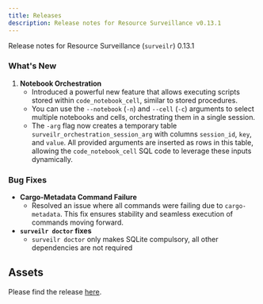 ```yaml
---
title: Releases
description: Release notes for Resource Surveillance v0.13.1
---
```


Release notes for Resource Surveillance (`surveilr`) 0.13.1

### What's New

1. **Notebook Orchestration**
   - Introduced a powerful new feature that allows executing scripts stored within `code_notebook_cell`, similar to stored procedures. 
   - You can use the `--notebook` (`-n`) and `--cell` (`-c`) arguments to select multiple notebooks and cells, orchestrating them in a single session.
   - The `-arg` flag now creates a temporary table `surveilr_orchestration_session_arg` with columns `session_id`, `key`, and `value`. All provided arguments are inserted as rows in this table, allowing the `code_notebook_cell` SQL code to leverage these inputs dynamically.

### Bug Fixes

- **Cargo-Metadata Command Failure**
  - Resolved an issue where all commands were failing due to `cargo-metadata`. This fix ensures stability and seamless execution of commands moving forward.
- **`surveilr doctor` fixes** 
   -  `surveilr doctor` only makes SQLite compulsory, all other dependencies are not required


## Assets
Please find the release [here](https://github.com/opsfolio/releases.opsfolio.com/releases/tag/0.13.1).